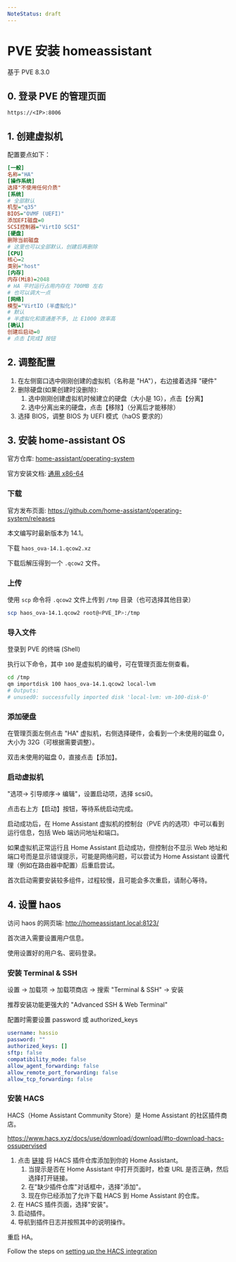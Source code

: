 ```yaml
---
NoteStatus: draft
---
```


# PVE 安装 homeassistant

基于 PVE 8.3.0

## 0. 登录 PVE 的管理页面

`https://<IP>:8006`

## 1. 创建虚拟机

配置要点如下：

```ini
[一般]
名称="HA"
[操作系统]
选择"不使用任何介质"
[系统]
# 全部默认
机型="q35"
BIOS="OVMF (UEFI)"
添加EFI磁盘=0
SCSI控制器="VirtIO SCSI"
[硬盘]
删除当前磁盘
# 这里也可以全部默认，创建后再删除
[CPU]
核心=2
类别="host"
[内存]
内存(MiB)=2048
# HA 平时运行占用内存在 700MB 左右
# 也可以调大一点
[网络]
模型="VirtIO (半虚拟化)"
# 默认
# 半虚拟化和直通差不多, 比 E1000 效率高
[确认]
创建后启动=0
# 点击【完成】按钮
```

## 2. 调整配置

1. 在左侧窗口选中刚刚创建的虚拟机（名称是 "HA"），右边接着选择 "硬件"
2. 删除硬盘(如果创建时没删除):
   1. 选中刚刚创建虚拟机时候建立的硬盘（大小是 1G），点击【分离】
   2. 选中分离出来的硬盘，点击【移除】（分离后才能移除）
3. 选择 BIOS，调整 BIOS 为 UEFI 模式（haOS 要求的）

## 3. 安装 home-assistant OS

官方仓库: [home-assistant/operating-system](https://github.com/home-assistant/operating-system)

官方安装文档: [通用 x86-64](https://www.home-assistant.io/installation/generic-x86-64)

### 下载

官方发布页面: <https://github.com/home-assistant/operating-system/releases>

本文编写时最新版本为 14.1。

下载 `haos_ova-14.1.qcow2.xz`

下载后解压得到一个 `.qcow2` 文件。

### 上传

使用 `scp` 命令将 `.qcow2` 文件上传到 `/tmp` 目录（也可选择其他目录）

```sh
scp haos_ova-14.1.qcow2 root@<PVE_IP>:/tmp
```

### 导入文件

登录到 PVE 的终端 (Shell)

执行以下命令，其中 `100` 是虚拟机的编号，可在管理页面左侧查看。

```sh
cd /tmp
qm importdisk 100 haos_ova-14.1.qcow2 local-lvm
# Outputs:
# unused0: successfully imported disk 'local-lvm: vm-100-disk-0'
```

### 添加硬盘

在管理页面左侧点击 "HA" 虚拟机，右侧选择硬件，会看到一个未使用的磁盘 0，大小为 32G（可根据需要调整）。

双击未使用的磁盘 0，直接点击【添加】。

### 启动虚拟机

"选项-> 引导顺序-> 编辑"，设置启动项，选择 scsi0。

点击右上方【启动】按钮，等待系统启动完成。

启动成功后，在 Home Assistant 虚拟机的控制台（PVE 内的选项）中可以看到运行信息，包括 Web 端访问地址和端口。

如果虚拟机正常运行且 Home Assistant 启动成功，但控制台不显示 Web 地址和端口号而是显示错误提示，可能是网络问题，可以尝试为 Home Assistant 设置代理（例如在路由器中配置）后重启尝试。

首次启动需要安装较多组件，过程较慢，且可能会多次重启，请耐心等待。

## 4. 设置 haos

访问 haos 的网页端: <http://homeassistant.local:8123/>

首次进入需要设置用户信息。

使用设置好的用户名、密码登录。

### 安装 Terminal & SSH

设置 -> 加载项 -> 加载项商店 -> 搜索 "Terminal & SSH" -> 安装

推荐安装功能更强大的 "Advanced SSH & Web Terminal"

配置时需要设置 password 或 authorized_keys

```yaml
username: hassio
password: ""
authorized_keys: []
sftp: false
compatibility_mode: false
allow_agent_forwarding: false
allow_remote_port_forwarding: false
allow_tcp_forwarding: false
```

### 安装 HACS

HACS（Home Assistant Community Store）是 Home Assistant 的社区插件商店。

<https://www.hacs.xyz/docs/use/download/download/#to-download-hacs-ossupervised>

1. 点击 [链接](https://my.home-assistant.io/redirect/supervisor_addon/?addon=cb646a50_get&repository_url=https%3A%2F%2Fgithub.com%2Fhacs%2Faddons) 将 HACS 插件仓库添加到你的 Home Assistant。
   1. 当提示是否在 Home Assistant 中打开页面时，检查 URL 是否正确，然后选择打开链接。
   2. 在"缺少插件仓库"对话框中，选择"添加"。
   3. 现在你已经添加了允许下载 HACS 到 Home Assistant 的仓库。
2. 在 HACS 插件页面，选择"安装"。
3. 启动插件。
4. 导航到插件日志并按照其中的说明操作。

重启 HA。

Follow the steps on [setting up the HACS integration](https://www.hacs.xyz/docs/use/configuration/basic/#to-set-up-the-hacs-integration)
